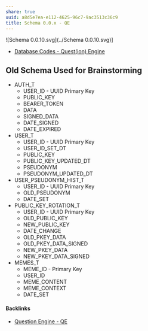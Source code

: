 ```yaml
---
share: true
uuid: a8d5e7ea-e112-4625-96c7-9ac3513c36c9
title: Schema 0.0.x - QE
---
```

![Schema 0.0.10.svg](../Schema 0.0.10.svg)]


* [Database Codes - Quest(ion) Engine](../452c6440-b79b-445f-99e2-c56374133051)

## Old Schema Used for Brainstorming
* AUTH_T
	* USER_ID - UUID Primary Key
	* PUBLIC_KEY
	* BEARER_TOKEN
	* DATA
	* SIGNED_DATA
	* DATE_SIGNED
	* DATE_EXPIRED
* USER_T
	* USER_ID - UUID Primary Key
	* USER_ID_SET_DT
	* PUBLIC_KEY
	* PUBLIC_KEY_UPDATED_DT
	* PSEUDONYM
	* PSEUDONYM_UPDATED_DT
* USER_PSEUDONYM_HIST_T
	* USER_ID - UUID Primary Key
	* OLD_PSEUDONYM
	* DATE_SET
* PUBLIC_KEY_ROTATION_T
	* USER_ID - UUID Primary Key
	* OLD_PUBLIC_KEY
	* NEW_PUBLIC_KEY
	* DATE_CHANGE
	* OLD_PKEY_DATA
	* OLD_PKEY_DATA_SIGNED
	* NEW_PKEY_DATA
	* NEW_PKEY_DATA_SIGNED
* MEMES_T
	* MEME_ID - Primary Key
	* USER_ID
	* MEME_CONTENT
	* MEME_CONTEXT
	* DATE_SET







#### Backlinks

* [Question Engine - QE](/cc5cc49d-f554-4f29-b31a-b8789688e6a3)